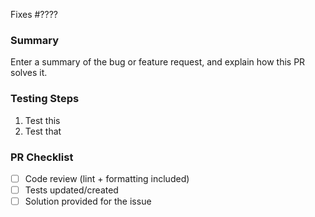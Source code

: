 Fixes #???? <!-- Fill in with issue number -->

### Summary

Enter a summary of the bug or feature request, and explain how this PR solves it.

### Testing Steps

1. Test this
2. Test that

### PR Checklist

<!-- Before merging the pull request all of the following must be complete. -->
<!-- Feel free to submit a PR or Draft PR even if some items are pending. -->
<!-- Some of the items may not apply. -->

- [ ] Code review (lint + formatting included)
- [ ] Tests updated/created
- [ ] Solution provided for the issue
